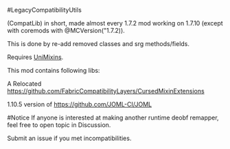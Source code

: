 #LegacyCompatibilityUtils

(CompatLib) in short, made almost every 1.7.2 mod working on 1.7.10 (except with coremods with @MCVersion("1.7.2)).

This is done by re-add removed classes and srg methods/fields.

Requires [UniMixins](https://github.com/LegacyModdingMC/UniMixins).

This mod contains following libs:

A Relocated https://github.com/FabricCompatibilityLayers/CursedMixinExtensions

1.10.5 version of https://github.com/JOML-CI/JOML

#Notice
If anyone is interested at making another runtime deobf remapper, feel free to open topic in Discussion.

Submit an issue if you met incompatibilities.
